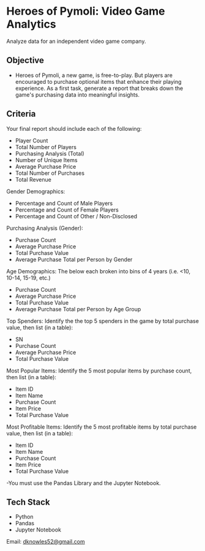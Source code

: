 # Heroes of Pymoli: Video Game Analytics
Analyze data for an independent video game company. 

## Objective
- Heroes of Pymoli, a new game, is free-to-play. But players are encouraged to purchase optional items that enhance their playing experience. As a first task, generate a report that breaks down the game's purchasing data into meaningful insights.

## Criteria
Your final report should include each of the following:
- Player Count
- Total Number of Players
- Purchasing Analysis (Total)
- Number of Unique Items
- Average Purchase Price
- Total Number of Purchases
- Total Revenue

Gender Demographics:
- Percentage and Count of Male Players
- Percentage and Count of Female Players
- Percentage and Count of Other / Non-Disclosed

Purchasing Analysis (Gender):
- Purchase Count
- Average Purchase Price
- Total Purchase Value
- Average Purchase Total per Person by Gender

Age Demographics:
The below each broken into bins of 4 years (i.e. <10, 10-14, 15-19, etc.)
- Purchase Count
- Average Purchase Price
- Total Purchase Value
- Average Purchase Total per Person by Age Group

Top Spenders:
Identify the the top 5 spenders in the game by total purchase value, then list (in a table):
- SN
- Purchase Count
- Average Purchase Price
- Total Purchase Value

Most Popular Items:
Identify the 5 most popular items by purchase count, then list (in a table):
- Item ID
- Item Name
- Purchase Count
- Item Price
- Total Purchase Value

Most Profitable Items:
Identify the 5 most profitable items by total purchase value, then list (in a table):
- Item ID
- Item Name
- Purchase Count
- Item Price
- Total Purchase Value

-You must use the Pandas Library and the Jupyter Notebook.


## Tech Stack
- Python
- Pandas
- Jupyter Notebook


Email: dknowles52@gmail.com

